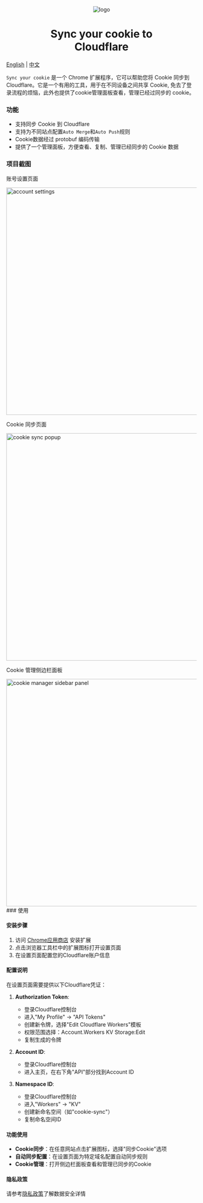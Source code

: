 <div align="center">
<img src="chrome-extension/public/icon-128.png" alt="logo"/>
<h1> Sync your cookie to <br/>Cloudflare</h1>
</div>

[English](./README.md) | [中文](./README_ZH.md)

`Sync your cookie` 是一个 Chrome 扩展程序，它可以帮助您将 Cookie 同步到 Cloudflare。它是一个有用的工具，用于在不同设备之间共享 Cookie, 免去了登录流程的烦恼，此外也提供了cookie管理面板查看，管理已经过同步的 cookie。


<!-- // 使用gif展示功能 -->

### 功能
- 支持同步 Cookie 到 Cloudflare
- 支持为不同站点配置`Auto Merge`和`Auto Push`规则
- Cookie数据经过 protobuf 编码传输
- 提供了一个管理面板，方便查看、复制、管理已经同步的 Cookie 数据

### 项目截图

账号设置页面

<img width="600" src="./screenshots/settings.png" alt="account settings"/>

Cookie 同步页面

<img width="600" src="./screenshots/sync.png" alt="cookie sync popup"/>

Cookie 管理侧边栏面板

<img width="600" src="./screenshots/panel.png" alt="cookie manager sidebar panel"/>
### 使用

#### 安装步骤
1. 访问 [Chrome应用商店](https://chromewebstore.google.com/detail/sync-your-cookie/bcegpckmgklcpcapnbigfdadedcneopf) 安装扩展
2. 点击浏览器工具栏中的扩展图标打开设置页面
3. 在设置页面配置您的Cloudflare账户信息

#### 配置说明
在设置页面需要提供以下Cloudflare凭证：
1. **Authorization Token**:
   - 登录Cloudflare控制台
   - 进入"My Profile" → "API Tokens"
   - 创建新令牌，选择"Edit Cloudflare Workers"模板
   - 权限范围选择：Account.Workers KV Storage:Edit
   - 复制生成的令牌

2. **Account ID**:
   - 登录Cloudflare控制台
   - 进入主页，在右下角"API"部分找到Account ID

3. **Namespace ID**:
   - 登录Cloudflare控制台
   - 进入"Workers" → "KV"
   - 创建新命名空间（如"cookie-sync"）
   - 复制命名空间ID

#### 功能使用
- **Cookie同步**：在任意网站点击扩展图标，选择"同步Cookie"选项
- **自动同步配置**：在设置页面为特定域名配置自动同步规则
- **Cookie管理**：打开侧边栏面板查看和管理已同步的Cookie

#### 隐私政策
请参考[隐私政策](./private-policy.md)了解数据安全详情
